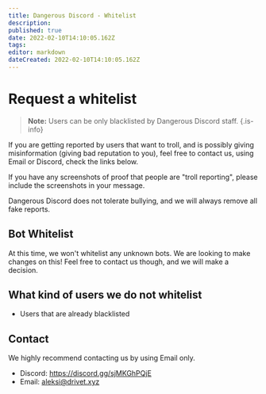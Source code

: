 ```yaml
---
title: Dangerous Discord - Whitelist
description: 
published: true
date: 2022-02-10T14:10:05.162Z
tags: 
editor: markdown
dateCreated: 2022-02-10T14:10:05.162Z
---
```


# Request a whitelist
> **Note:** Users can be only blacklisted by Dangerous Discord staff.
{.is-info}

If you are getting reported by users that want to troll, and is possibly giving misinformation (giving bad reputation to you), feel free to contact us, using Email or Discord, check the links below.

If you have any screenshots of proof that people are "troll reporting", please include the screenshots in your message. 

Dangerous Discord does not tolerate bullying, and we will always remove all fake reports.

## Bot Whitelist
At this time, we won't whitelist any unknown bots. We are looking to make changes on this! Feel free to contact us though, and we will make a decision.

## What kind of users we do not whitelist
- Users that are already blacklisted

## Contact
We highly recommend contacting us by using Email only.
- Discord: https://discord.gg/sjMKGhPQjE
- Email: [aleksi@drivet.xyz](mailto:aleksi@drivet.xyz)